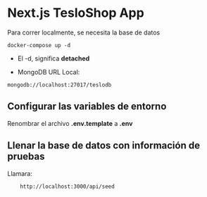 # Next.js TesloShop App
Para correr localmente, se necesita la base de datos
```
docker-compose up -d
```
* El -d, significa __detached__

* MongoDB URL Local:
```
mongodb://localhost:27017/teslodb
```
## Configurar las variables de entorno
Renombrar el archivo __.env.template__ a __.env__

## Llenar la base de datos con información de pruebas
Llamara:
```
    http://localhost:3000/api/seed
```


